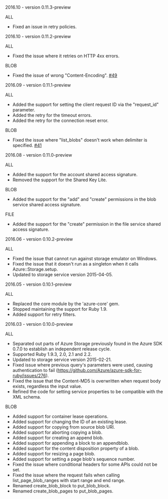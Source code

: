 2016.10 - version 0.11.3-preview

ALL
* Fixed an issue in retry policies.

2016.10 - version 0.11.2-preview

ALL
* Fixed the issue where it retries on HTTP 4xx errors.

BLOB
* Fixed the issue of wrong "Content-Encoding". [#49](https://github.com/Azure/azure-storage-ruby/issues/49)

2016.09 - version 0.11.1-preview

ALL
* Added the support for setting the client request ID via the "request_id" parameter.
* Added the retry for the timeout errors.
* Added the retry for the connection reset error.

BLOB
* Fixed the issue where "list_blobs" doesn't work when delimiter is specified. [#41](https://github.com/Azure/azure-storage-ruby/issues/41)

2016.08 - version 0.11.0-preview

ALL
* Added the support for the account shared access signature.
* Removed the support for the Shared Key Lite.

BLOB
* Added the support for the "add"  and "create" permissions in the blob service shared access signature.

FILE
* Added the support for the "create" permission in the file service shared access signature.

2016.06 - version 0.10.2-preview

ALL
* Fixed the issue that cannot run against storage emulator on Windows.
* Fixed the issue that it doesn't run as a singleton when it calls Azure::Storage.setup.
* Updated to storage service version 2015-04-05.

2016.05 - version 0.10.1-preview

ALL
* Replaced the core module by the 'azure-core' gem.
* Stopped maintaining the support for Ruby 1.9.
* Added support for retry filters.

2016.03 - version 0.10.0-preview

ALL
* Separated out parts of Azure Storage previously found in the Azure SDK 0.7.0 to establish an independent release cycle.
* Supported Ruby 1.9.3, 2.0, 2.1 and 2.2.
* Updated to storage service version 2015-02-21. 
* Fixed issue where previous query's parameters were used, causing authentication to fail (https://github.com/Azure/azure-sdk-for-ruby/issues/276).
* Fixed the issue that the Content-MD5 is overwritten when request body exists, regardless the input value.
* Refined the code for setting service properties to be compatible with the XML schema.

BLOB
* Added support for container lease operations.
* Added support for changing the ID of an existing lease.
* Added support for copying from source blob URI.
* Added support for aborting copying a blob.
* Added support for creating an append blob.
* Added support for appending a block to an appendblob.
* Added support for the content disposition property of a blob.
* Added support for resizing a page blob.
* Added support for setting a page blob's sequence number.
* Fixed the issue where conditional headers for some APIs could not be set.
* Fixed the issue where the request fails when calling list_page_blob_ranges with start range and end range.
* Renamed create_blob_block to put_blob_block.
* Renamed create_blob_pages to put_blob_pages.